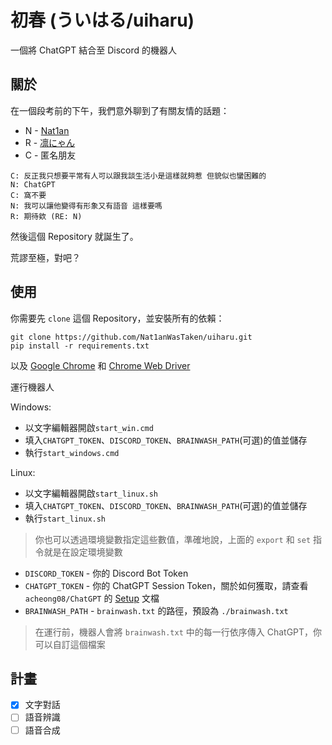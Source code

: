 # 初春 (ういはる/uiharu)

一個將 ChatGPT 結合至 Discord 的機器人

## 關於

在一個段考前的下午，我們意外聊到了有關友情的話題：

- N - [Nat1an][nat1an-github]
- R - [凛にゃん][rinnyanneko-github]
- C - 匿名朋友 
```
C: 反正我只想要平常有人可以跟我談生活小是這樣就夠惹 但貌似也蠻困難的
N: ChatGPT
C: 窩不要
N: 我可以讓他變得有形象又有語音 這樣要嗎
R: 期待欸 (RE: N)
```

然後這個 Repository 就誕生了。

荒謬至極，對吧？

## 使用

你需要先 `clone` 這個 Repository，並安裝所有的依賴：

```shell
git clone https://github.com/Nat1anWasTaken/uiharu.git
pip install -r requirements.txt
```
以及 [Google Chrome][Chrome-Download] 和 [Chrome Web Driver][Chrome-Driver-Download]

運行機器人

Windows:
- 以文字編輯器開啟`start_win.cmd`
- 填入`CHATGPT_TOKEN`、`DISCORD_TOKEN`、`BRAINWASH_PATH`(可選)的值並儲存
- 執行`start_windows.cmd`

Linux:
- 以文字編輯器開啟`start_linux.sh`
- 填入`CHATGPT_TOKEN`、`DISCORD_TOKEN`、`BRAINWASH_PATH`(可選)的值並儲存
- 執行`start_linux.sh`

> 你也可以透過環境變數指定這些數值，準確地說，上面的 `export` 和 `set` 指令就是在設定環境變數

- `DISCORD_TOKEN` - 你的 Discord Bot Token
- `CHATGPT_TOKEN` - 你的 ChatGPT Session Token，關於如何獲取，請查看 `acheong08/ChatGPT`
  的 [Setup][acheong08-ChatGPT-Setup] 文檔
- `BRAINWASH_PATH` - `brainwash.txt` 的路徑，預設為 `./brainwash.txt`

> 在運行前，機器人會將 `brainwash.txt` 中的每一行依序傳入 ChatGPT，你可以自訂這個檔案

## 計畫

- [x] 文字對話
- [ ] 語音辨識
- [ ] 語音合成

[nat1an-github]: https://github.com/Nat1anWasTaken
[rinnyanneko-github]: https://github.com/rinnyanneko
[acheong08-ChatGPT-Setup]: https://github.com/acheong08/ChatGPT/wiki/Setup
[Chrome-Download]: https://chrome.google.com
[Chrome-Driver-Download]: https://chromedriver.chromium.org/downloads
